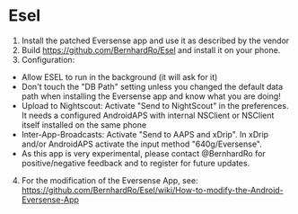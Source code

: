 # Esel

1. Install the patched Eversense app and use it as described by the vendor
2. Build https://github.com/BernhardRo/Esel and install it on your phone.
3. Configuration:
  * Allow ESEL to run in the background (it will ask for it)
  * Don't touch the "DB Path" setting unless you changed the default data path when installing the Eversense app and know what you are doing!
  * Upload to Nightscout: Activate "Send to NightScout" in the preferences. It needs a configured AndroidAPS with internal NSClient or NSClient itself installed on the same phone
  * Inter-App-Broadcasts: Activate "Send to AAPS and xDrip". In xDrip and/or AndroidAPS activate the input method "640g/Eversense".
  * As this app is very experimental, please contact @BernhardRo for positive/negative feedback and to register for future updates.
4. For the modification of the Eversense App, see: https://github.com/BernhardRo/Esel/wiki/How-to-modify-the-Android-Eversense-App  

